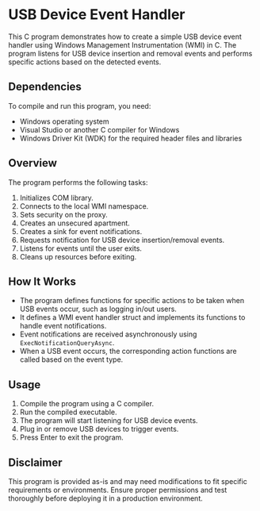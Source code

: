 # USB Device Event Handler

This C program demonstrates how to create a simple USB device event handler using Windows Management Instrumentation (WMI) in C. The program listens for USB device insertion and removal events and performs specific actions based on the detected events.

## Dependencies

To compile and run this program, you need:

- Windows operating system
- Visual Studio or another C compiler for Windows
- Windows Driver Kit (WDK) for the required header files and libraries

## Overview

The program performs the following tasks:

1. Initializes COM library.
2. Connects to the local WMI namespace.
3. Sets security on the proxy.
4. Creates an unsecured apartment.
5. Creates a sink for event notifications.
6. Requests notification for USB device insertion/removal events.
7. Listens for events until the user exits.
8. Cleans up resources before exiting.

## How It Works

- The program defines functions for specific actions to be taken when USB events occur, such as logging in/out users.
- It defines a WMI event handler struct and implements its functions to handle event notifications.
- Event notifications are received asynchronously using `ExecNotificationQueryAsync`.
- When a USB event occurs, the corresponding action functions are called based on the event type.

## Usage

1. Compile the program using a C compiler.
2. Run the compiled executable.
3. The program will start listening for USB device events.
4. Plug in or remove USB devices to trigger events.
5. Press Enter to exit the program.

## Disclaimer

This program is provided as-is and may need modifications to fit specific requirements or environments. Ensure proper permissions and test thoroughly before deploying it in a production environment.
